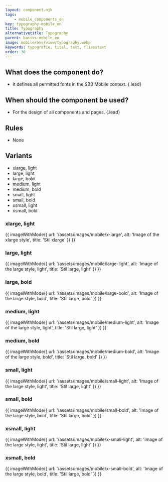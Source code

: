```yaml
---
layout: component.njk
tags: 
    - mobile_components_en
key: typography-mobile_en
title: Typography
alternativetitle: Typography
parent: basics-mobile_en
image: mobile/overview/typography.webp
keywords: typografie, titel, text, fliesstext
order: 30
---
```


## What does the component do?
*   It defines all permitted fonts in the SBB Mobile context. {.lead}

## When should the component be used?
*   For the design of all components and pages. {.lead}

## Rules
*   None

## Variants
*   <sbb-link variant="inline" type="button" href="#xlarge-light">xlarge, light</sbb-link>
*   <sbb-link variant="inline" type="button" href="#large-light">large, light</sbb-link>
*   <sbb-link variant="inline" type="button" href="#large-bold">large, bold</sbb-link>
*   <sbb-link variant="inline" type="button" href="#medium-light">medium, light</sbb-link>
*   <sbb-link variant="inline" type="button" href="#medium-bold">medium, bold</sbb-link>
*   <sbb-link variant="inline" type="button" href="#small-light">small, light</sbb-link>
*   <sbb-link variant="inline" type="button" href="#small-bold">small, bold</sbb-link>
*   <sbb-link variant="inline" type="button" href="#xsmall-light">xsmall, light</sbb-link>
*   <sbb-link variant="inline" type="button" href="#xsmall-bold">xsmall, bold</sbb-link>

### <a name="xlarge-light"></a>xlarge, light
{{ imageWithMode({
  url: '/assets/images/mobile/x-large',
  alt: 'Image of the xlarge style',
  title: 'Stil xlarge'
}) }}

### <a name="large-light"></a>large, light
{{ imageWithMode({
  url: '/assets/images/mobile/large-light',
  alt: 'Image of the large style, light',
  title: 'Stil large, light'
}) }}

### <a name="large-bold"></a>large, bold
{{ imageWithMode({
  url: '/assets/images/mobile/large-bold',
  alt: 'Image of the large style, bold',
  title: 'Stil large, bold'
}) }}

### <a name="medium-light"></a>medium, light
{{ imageWithMode({
  url: '/assets/images/mobile/medium-light',
  alt: 'Image of the large style, light',
  title: 'Stil large, light'
}) }}

### <a name="medium-bold"></a>medium, bold
{{ imageWithMode({
  url: '/assets/images/mobile/medium-bold',
  alt: 'Image of the large style, bold',
  title: 'Stil large, bold'
}) }}

### <a name="small-light"></a>small, light
{{ imageWithMode({
  url: '/assets/images/mobile/small-light',
  alt: 'Image of the large style, light',
  title: 'Stil large, light'
}) }}

### <a name="small-bold"></a>small, bold
{{ imageWithMode({
  url: '/assets/images/mobile/small-bold',
  alt: 'Image of the large style, bold',
  title: 'Stil large, bold'
}) }}

### <a name="xsmall-light"></a>xsmall, light
{{ imageWithMode({
  url: '/assets/images/mobile/x-small-light',
  alt: 'Image of the large style, light',
  title: 'Stil large, light'
}) }}

### <a name="xsmall-bold"></a>xsmall, bold
{{ imageWithMode({
  url: '/assets/images/mobile/x-small-bold',
  alt: 'Image of the large style, bold',
  title: 'Stil large, bold'
}) }}